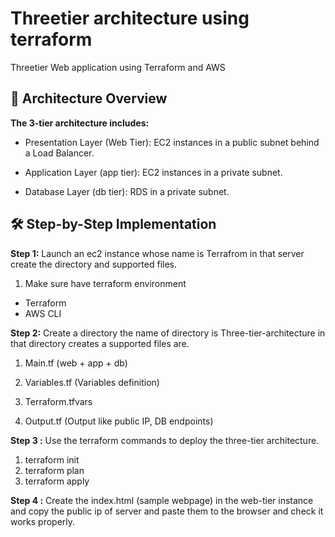# Threetier architecture using terraform
Threetier Web application using Terraform and AWS

## 🔧 Architecture Overview

**The 3-tier architecture includes:**

* Presentation Layer (Web Tier): EC2 instances in a public subnet behind a Load Balancer.

* Application Layer (app tier): EC2 instances in a private subnet.

* Database Layer (db tier): RDS in a private subnet.

## 🛠 Step-by-Step Implementation

**Step 1:** Launch an ec2 instance whose name is Terrafrom in that server create the directory and supported files.

1. Make sure have terraform environment
- Terraform
- AWS CLI

**Step 2:** Create a directory the name of directory is Three-tier-architecture in that directory creates a supported files are.
1. Main.tf (web + app + db)

2. Variables.tf (Variables definition)

3. Terraform.tfvars

4. Output.tf (Output like public IP, DB endpoints)

**Step 3 :** Use the terraform commands to deploy the three-tier architecture.

1. terraform init
2. terraform plan
3. terraform apply

**Step 4 :** Create the index.html (sample webpage) in the web-tier instance and copy the public ip of server and paste them to the browser and check it works properly.



   
